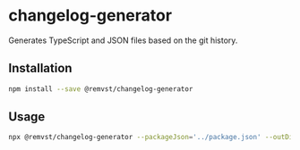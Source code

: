 # changelog-generator

Generates TypeScript and JSON files based on the git history.

## Installation

```sh
npm install --save @remvst/changelog-generator
```

## Usage

```sh
npx @remvst/changelog-generator --packageJson='../package.json' --outDir='.'
```
